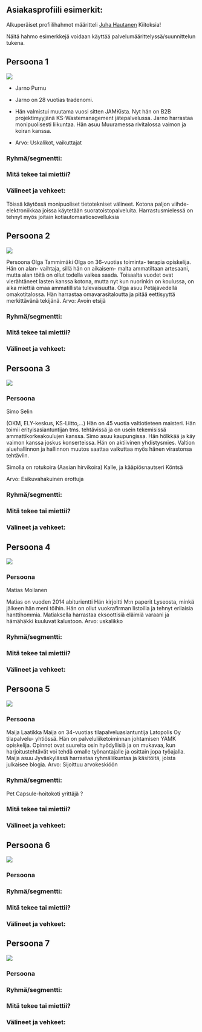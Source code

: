 ## Asiakasprofiili esimerkit:

Alkuperäiset profiilihahmot määritteli [Juha Hautanen](https://www.linkedin.com/in/juhahautanen)
Kiitoksia! 

Näitä hahmo esimerkkejä voidaan käyttää palvelumäärittelyssä/suunnittelun tukena.


## Persoona 1

![](https://openclipart.org/image/300px/svg_to_png/219445/Young.png&disposition=attachment)

  * Jarno Purnu
  * Jarno on 28 vuotias tradenomi. 
  * Hän valmistui muutama vuosi sitten JAMKista. Nyt hän on B2B 
projektimyyjänä KS-Wastemanagement jätepalvelussa. Jarno harrastaa monipuolisesti liikuntaa.
Hän asuu Muuramessa rivitalossa vaimon ja koiran kanssa. 

  * Arvo: Uskalikot, vaikuttajat


### Ryhmä/segmentti:


### Mitä tekee tai miettii?


### Välineet ja vehkeet:

Töissä käytössä monipuoliset tietotekniset välineet. Kotona paljon viihde-elektroniikkaa joissa käytetään suoratoistopalveluita. Harrastusmielessä on tehnyt myös joitain kotiautomaatiosovelluksia

## Persoona 2

![](https://openclipart.org/image/300px/svg_to_png/181752/womanmoney.png&disposition=attachment)

Persoona
Olga Tammimäki
Olga on 36-vuotias toiminta-
terapia opiskelija. Hän on alan-
vaihtaja, sillä hän on aikaisem-
malta ammatiltaan artesaani, 
mutta alan töitä on ollut todella 
vaikea saada. Toisaalta vuodet ovat vierähtäneet lasten kanssa kotona, mutta nyt kun nuorinkin on koulussa, on aika miettiä omaa ammatillista tulevaisuutta. Olga asuu Petäjävedellä omakotitalossa. Hän harrastaa omavarasitaloutta ja pitää eettisyyttä merkittävänä tekijänä.
Arvo: Avoin etsijä

### Ryhmä/segmentti:


### Mitä tekee tai miettii?


### Välineet ja vehkeet:


## Persoona 3

![](https://openclipart.org/image/300px/svg_to_png/181752/womanmoney.png&disposition=attachment)

### Persoona

Simo Selin

(OKM, ELY-keskus, KS-Liitto,…)
Hän on 45 vuotia valtiotieteen maisteri.
Hän toimii erityisasiantuntijan tms.
tehtävissä ja on usein tekemisissä 
ammattikorkeakoulujen kanssa. Simo 
asuu kaupungissa. Hän hölkkää ja
käy vaimon kanssa joskus konserteissa. 
Hän on aktiivinen yhdistysmies. Valtion aluehallinnon ja hallinnon muutos saattaa vaikuttaa myös hänen virastonsa tehtäviin. 

Simolla on rotukoira (Aasian hirvikoira) Kalle, ja kääpiösnautseri Köntsä 


Arvo: Esikuvahakuinen erottuja


### Ryhmä/segmentti:


### Mitä tekee tai miettii?


### Välineet ja vehkeet:


## Persoona 4

![](https://openclipart.org/image/300px/svg_to_png/181752/womanmoney.png&disposition=attachment)

### Persoona

Matias Moilanen

Matias on vuoden 2014 abiturientti Hän kirjoitti M:n paperit Lyseosta, minkä
jälkeen hän meni töihin. Hän on ollut vuokrafirman listoilla ja
tehnyt erilaisia hanttihommia. Matiaksella harrastaa eksoottisiä eläimiä varaani ja hämähäkki kuuluvat kalustoon.
Arvo: uskalikko



### Ryhmä/segmentti:


### Mitä tekee tai miettii?


### Välineet ja vehkeet:


## Persoona 5

![](https://openclipart.org/image/300px/svg_to_png/181752/womanmoney.png&disposition=attachment)

### Persoona

Maija Laatikka
Maija on 34-vuotias 
tilapalveluasiantuntija 
Latopolis Oy tilapalvelu-
yhtiössä. Hän on palveluliiketoiminnan johtamisen YAMK opiskelija. Opinnot ovat suurelta osin hyödyllisiä ja on mukavaa, kun harjoitustehtävät voi tehdä omalle työnantajalle ja osittain jopa työajalla. Maija asuu Jyväskylässä harrastaa ryhmäliikuntaa ja käsitöitä, joista julkaisee blogia. 
Arvo: Sijoittuu arvokeskiöön



### Ryhmä/segmentti:

Pet Capsule-hoitokoti yrittäjä ?

### Mitä tekee tai miettii?


### Välineet ja vehkeet:



## Persoona 6

![](https://openclipart.org/image/300px/svg_to_png/181752/womanmoney.png&disposition=attachment)

### Persoona


### Ryhmä/segmentti:


### Mitä tekee tai miettii?


### Välineet ja vehkeet:

## Persoona 7

![](https://openclipart.org/image/300px/svg_to_png/181752/womanmoney.png&disposition=attachment)

### Persoona


### Ryhmä/segmentti:


### Mitä tekee tai miettii?


### Välineet ja vehkeet:


